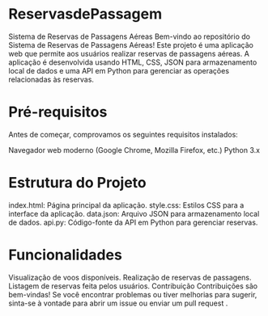 # ReservasdePassagem
Sistema de Reservas de Passagens Aéreas
Bem-vindo ao repositório do Sistema de Reservas de Passagens Aéreas! 
Este projeto é uma aplicação web que permite aos usuários realizar reservas de passagens aéreas. A aplicação é desenvolvida usando HTML, CSS, JSON para armazenamento local de dados e uma API em Python para gerenciar as operações relacionadas às reservas.

# Pré-requisitos
Antes de começar, comprovamos os seguintes requisitos instalados:

Navegador web moderno (Google Chrome, Mozilla Firefox, etc.)
Python 3.x


# Estrutura do Projeto

index.html: Página principal da aplicação.
style.css: Estilos CSS para a interface da aplicação.
data.json: Arquivo JSON para armazenamento local de dados.
api.py: Código-fonte da API em Python para gerenciar reservas.

# Funcionalidades

Visualização de voos disponíveis.
Realização de reservas de passagens.
Listagem de reservas feita pelos usuários.
Contribuição
Contribuições são bem-vindas! Se você encontrar problemas ou tiver melhorias para sugerir, sinta-se à vontade para abrir um issue ou enviar um pull request .







